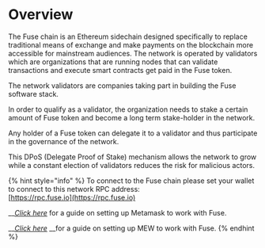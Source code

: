 # Overview

The Fuse chain is an Ethereum sidechain designed specifically to replace traditional means of exchange and make payments on the blockchain more accessible for mainstream audiences. The network is operated by validators which are organizations that are running nodes that can validate transactions and execute smart contracts get paid in the Fuse token.

The network validators are companies taking part in building the Fuse software stack.

In order to qualify as a validator, the organization needs to stake a certain amount of Fuse token and become a long term stake-holder in the network.

Any holder of a Fuse token can delegate it to a validator and thus participate in the governance of the network.

This DPoS \(Delegate Proof of Stake\) mechanism allows the network to grow while a constant election of validators reduces the risk for malicious actors.

{% hint style="info" %}
To connect to the Fuse chain please set your wallet to connect to this network RPC address:  
[https://rpc.fuse.io](https://rpc.fuse.io)

\_\_[_Click here_](../how-to-add-fuse-to-your-metamask.md) for a guide on setting up Metamask to work with Fuse.

\_\_[_Click here_](../how-to-add-fuse-to-your-metamask.md) __for a guide on setting up MEW to work with Fuse.
{% endhint %}

